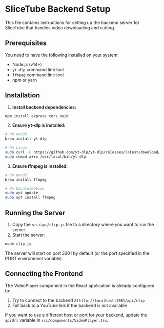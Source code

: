 
# SliceTube Backend Setup

This file contains instructions for setting up the backend server for SliceTube that handles video downloading and cutting.

## Prerequisites

You need to have the following installed on your system:
- Node.js (v14+)
- `yt-dlp` command line tool
- `ffmpeg` command line tool
- npm or yarn

## Installation

1. **Install backend dependencies:**
```bash
npm install express cors uuid
```

2. **Ensure yt-dlp is installed:**
```bash
# On macOS
brew install yt-dlp

# On Linux
sudo curl -L https://github.com/yt-dlp/yt-dlp/releases/latest/download/yt-dlp -o /usr/local/bin/yt-dlp
sudo chmod a+rx /usr/local/bin/yt-dlp
```

3. **Ensure ffmpeg is installed:**
```bash
# On macOS
brew install ffmpeg

# On Ubuntu/Debian
sudo apt update
sudo apt install ffmpeg
```

## Running the Server

1. Copy the `src/api/clip.js` file to a directory where you want to run the server
2. Start the server:
```bash
node clip.js
```

The server will start on port 3001 by default (or the port specified in the PORT environment variable).

## Connecting the Frontend

The VideoPlayer component in the React application is already configured to:
1. Try to connect to the backend at `http://localhost:3001/api/clip`
2. Fall back to a YouTube link if the backend is not available

If you want to use a different host or port for your backend, update the `apiUrl` variable in `src/components/VideoPlayer.tsx`.

